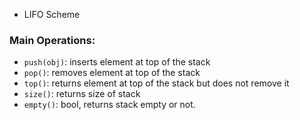 - LIFO Scheme


### Main Operations:
- `push(obj)`: inserts element at top of the stack
- `pop()`: removes element at top of the stack
- `top()`: returns element at top of the stack but does not remove it
- `size()`: returns size of stack
- `empty()`: bool, returns stack empty or not.